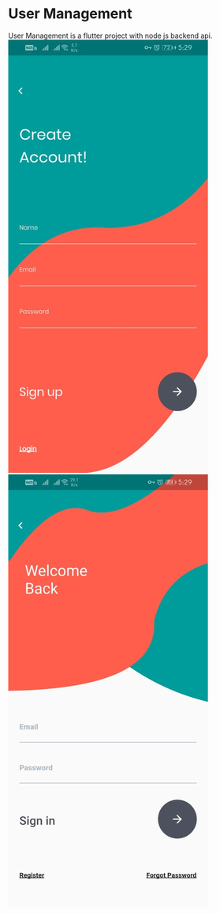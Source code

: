 # User Management
 
 User Management is a flutter project with node js backend api.<br>
 ![Image](https://github.com/Nay-Thit-Htoo/Flutter_User_Management/blob/master/test/sign-up.jpg) ![Image](https://github.com/Nay-Thit-Htoo/Flutter_User_Management/blob/master/test/sign-in.jpg)


